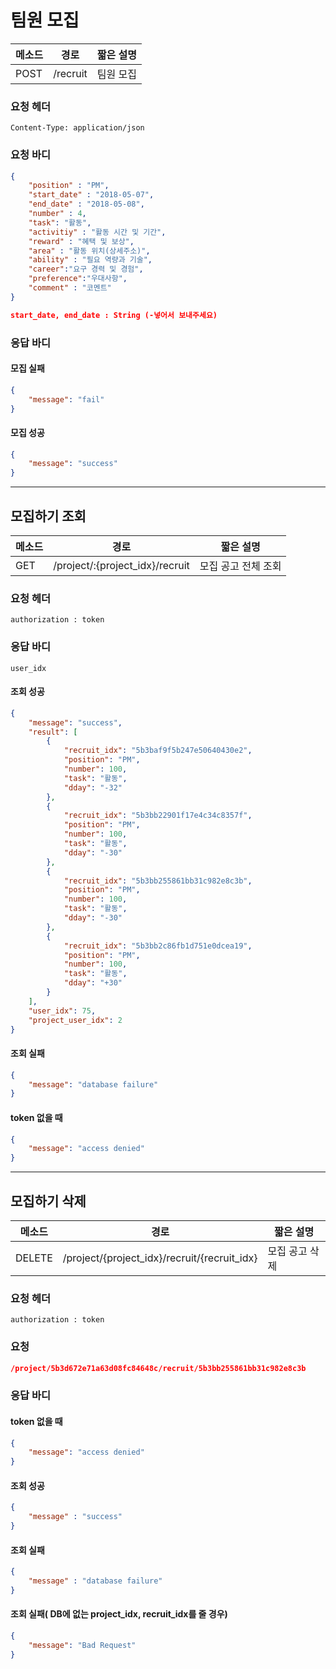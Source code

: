 # 팀원 모집

메소드 | 경로 | 짧은 설명
--- | --- | ---
POST | /recruit | 팀원 모집 

### 요청 헤더
~~~
Content-Type: application/json
~~~
### 요청 바디
```json
{
	"position" : "PM",
	"start_date" : "2018-05-07",
	"end_date" : "2018-05-08",
    "number" : 4,
    "task": "활동",
    "activitiy" : "활동 시간 및 기간",
    "reward" : "혜택 및 보상",
    "area" : "활동 위치(상세주소)",
    "ability" : "필요 역량과 기술",
	"career":"요구 경력 및 경험",
    "preference":"우대사항",
    "comment" : "코멘트"
}
```
```json
start_date, end_date : String (-넣어서 보내주세요)
```



### 응답 바디

#### 모집 실패
```json
{
    "message": "fail"
}
```
#### 모집 성공
```json
{
    "message": "success"
}
```

***



## 모집하기 조회

| 메소드 | 경로                            | 짧은 설명           |
| ------ | ------------------------------- | ------------------- |
| GET    | /project/:{project_idx}/recruit | 모집 공고 전체 조회 |

### 요청 헤더

```
authorization : token
```

### 응답 바디

```
user_idx
```

#### 조회 성공

```json
{
    "message": "success",
    "result": [
        {
            "recruit_idx": "5b3baf9f5b247e50640430e2",
            "position": "PM",
            "number": 100,
            "task": "활동",
            "dday": "-32"
        },
        {
            "recruit_idx": "5b3bb22901f17e4c34c8357f",
            "position": "PM",
            "number": 100,
            "task": "활동",
            "dday": "-30"
        },
        {
            "recruit_idx": "5b3bb255861bb31c982e8c3b",
            "position": "PM",
            "number": 100,
            "task": "활동",
            "dday": "-30"
        },
        {
            "recruit_idx": "5b3bb2c86fb1d751e0dcea19",
            "position": "PM",
            "number": 100,
            "task": "활동",
            "dday": "+30"
        }
    ],
    "user_idx": 75,
    "project_user_idx": 2
}
```

#### 조회 실패

```json
{
    "message": "database failure"
}
```

#### token 없을 때

```json
{
    "message": "access denied"
}
```

***



## 모집하기 삭제

| 메소드 | 경로                                         | 짧은 설명      |
| ------ | -------------------------------------------- | -------------- |
| DELETE | /project/{project_idx}/recruit/{recruit_idx} | 모집 공고 삭제 |

### 요청 헤더

```
authorization : token
```

### 요청

```json
/project/5b3d672e71a63d08fc84648c/recruit/5b3bb255861bb31c982e8c3b
```

### 응답 바디

#### token 없을 때

```json
{
    "message": "access denied"
}
```
#### 조회 성공

```json
{
    "message" : "success"
}
```

#### 조회 실패 

```json
{
    "message" : "database failure"
}
```

#### 조회 실패( DB에 없는 project_idx, recruit_idx를 줄 경우)

```json
{
    "message": "Bad Request"
}
```

####  

